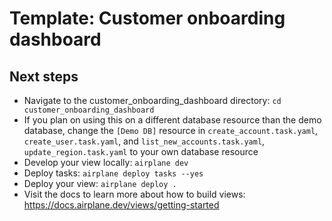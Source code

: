 # Template: Customer onboarding dashboard

## Next steps
- Navigate to the customer_onboarding_dashboard directory: `cd customer_onboarding_dashboard`
- If you plan on using this on a different database resource than the demo database, change the `[Demo DB]`  resource in `create_account.task.yaml`, `create_user.task.yaml`, and `list_new_accounts.task.yaml`, `update_region.task.yaml` to your own database resource
- Develop your view locally: `airplane dev`
- Deploy tasks: `airplane deploy tasks --yes`
- Deploy your view: `airplane deploy .`
- Visit the docs to learn more about how to build views: https://docs.airplane.dev/views/getting-started
